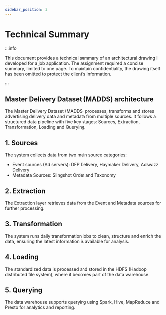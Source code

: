 ```yaml
---
sidebar_position: 3
---
```


# Technical Summary

:::info

This document provides a technical summary of an architectural drawing I developed for a job application. The assignment required a concise summary, limited to one page. To maintain confidentiality, the drawing itself has been omitted to protect the client's information.

:::

## Master Delivery Dataset (MADDS) architecture
The Master Delivery Dataset (MADDS) processes, transforms and stores advertising delivery data and metadata from multiple sources. It follows a structured data pipeline with five key stages: Sources, Extraction, Transformation, Loading and Querying.


## 1. Sources
The system collects data from two main source categories:
- Event sources (Ad servers): DFP Delivery, Haymaker Delivery, Adswizz Delivery
- Metadata Sources: Slingshot Order and Taxonomy 

## 2. Extraction
The Extraction layer retrieves data from the Event and Metadata sources for further processing.

## 3. Transformation
The system runs daily transformation jobs to clean, structure and enrich the data, ensuring the latest information is available for analysis.

## 4. Loading
The standardized data is processed and stored in the HDFS (Hadoop distributed file system), where it becomes part of the data warehouse.

## 5. Querying
The data warehouse supports querying using Spark, Hive, MapReduce and Presto for analytics and reporting.
